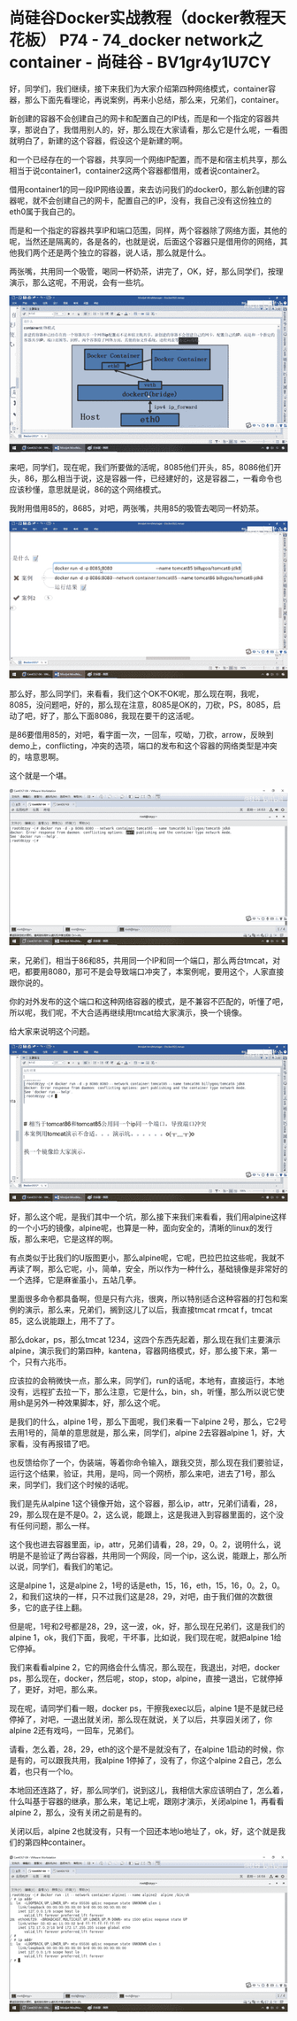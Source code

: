 # 尚硅谷Docker实战教程（docker教程天花板） P74 - 74_docker network之container - 尚硅谷 - BV1gr4y1U7CY

好，同学们，我们继续，接下来我们为大家介绍第四种网络模式，container容器，那么下面先看理论，再说案例，再来小总结，那么来，兄弟们，container。

新创建的容器不会创建自己的网卡和配置自己的IP线，而是和一个指定的容器共享，那说白了，我借用别人的，好，那么现在大家请看，那么它是什么呢，一看图就明白了，新建的这个容器，假设这个是新建的啊。

和一个已经存在的一个容器，共享同一个网络IP配置，而不是和宿主机共享，那么相当于说container1，container2这两个容器都借用，或者说container2。

借用container1的同一段IP网络设置，来去访问我们的docker0，那么新创建的容器呢，就不会创建自己的网卡，配置自己的IP，没有，我自己没有这份独立的eth0属于我自己的。

而是和一个指定的容器共享IP和端口范围，同样，两个容器除了网络方面，其他的呢，当然还是隔离的，各是各的，也就是说，后面这个容器只是借用你的网络，其他我们两个还是两个独立的容器，说人话，那么就是什么。

两张嘴，共用同一个吸管，喝同一杯奶茶，讲完了，OK，好，那么同学们，按理演示，那么这呢，不用说，会有一些坑。

![](img/8c807016c7f707eae4132befdb73e655_1.png)

来吧，同学们，现在呢，我们所要做的活呢，8085他们开头，85，8086他们开头，86，那么相当于说，这是容器一件，已经建好的，这是容器二，一看命令也应该秒懂，意思就是说，86的这个网络模式。

我附用借用85的，8685，对吧，两张嘴，共用85的吸管去喝同一杯奶茶。

![](img/8c807016c7f707eae4132befdb73e655_3.png)

那么好，那么同学们，来看看，我们这个OK不OK呢，那么现在啊，我呢，8085，没问题吧，好的，那么现在注意，8085是OK的，刀砍，PS，8085，启动了吧，好了，那么下面8086，我现在要干的这活呢。

是86要借用85的，对吧，看字面一次，一回车，哎呦，刀砍，arrow，反映到demo上，conflicting，冲突的选项，端口的发布和这个容器的网络类型是冲突的，啥意思啊。

这个就是一个堪。

![](img/8c807016c7f707eae4132befdb73e655_5.png)

来，兄弟们，相当于86和85，共用同一个IP和同一个端口，那么两台tmcat，对吧，都要用8080，那可不是会导致端口冲突了，本案例呢，要用这个，人家直接跟你说的。

你的对外发布的这个端口和这种网络容器的模式，是不兼容不匹配的，听懂了吧，所以呢，我们呢，不大合适再继续用tmcat给大家演示，换一个镜像。

给大家来说明这个问题。

![](img/8c807016c7f707eae4132befdb73e655_7.png)

好，那么这个呢，是我们其中一个坑，那么接下来我们来看看，我们用alpine这样的一个小巧的镜像，alpine呢，也算是一种，面向安全的，清晰的linux的发行版，那么来吧，它是这样的啊。

有点类似于比我们的U版图更小，那么alpine呢，它呢，巴拉巴拉这些呢，我就不再读了啊，那么它呢，小，简单，安全，所以作为一种什么，基础镜像是非常好的一个选择，它是麻雀虽小，五站几拳。

里面很多命令都具备啊，但是只有六兆，很爽，所以特别适合这种容器的打包和案例的演示，那么来，兄弟们，搁到这儿了以后，我直接tmcat rmcat f，tmcat 85，这么说能跟上，用不了了。

那么dokar，ps，那么tmcat 1234，这四个东西先起着，那么现在我们主要演示alpine，演示我们的第四种，kantena，容器网络模式，好，那么接下来，第一个，只有六兆币。

应该拉的会稍微快一点，那么来，同学们，run的话呢，本地有，直接运行，本地没有，远程扩去拉一下，那么注意，它是什么，bin，sh，听懂，那么所以说它使用sh是另外一种效果脚本，好，那么这个呢。

是我们的什么，alpine 1号，那么下面呢，我们来看一下alpine 2号，那么，它2号去用1号的，简单的意思就是，那么来，同学们，alpine 2去容器alpine 1，好，大家看，没有再报错了吧。

也反馈给你了一个，伪装端，等着你命令输入，跟我交货，那么现在我们要验证，运行这个结果，验证，共用，是吗，同一个网桥，那么来吧，进去了1号，那么来，同学们，我们这个时候的话呢。

我们是先从alpine 1这个镜像开始，这个容器，那么ip，attr，兄弟们请看，28，29，那么现在是不是0。2，这么说，能跟上，这是我进入到容器里面的，这个没有任何问题，那么一样。

这个我也进去容器里面，ip，attr，兄弟们请看，28，29，0。2，说明什么，说明是不是验证了两台容器，共用同一个网段，同一个ip，这么说，能跟上，那么所以说，同学们，看我们的笔记。

这是alpine 1，这是alpine 2，1号的话是eth，15，16，eth，15，16，0。2，0。2，和我们这块的一样，只不过我们这是28，29，对吧，由于我们做的次数很多，它的底子往上翻。

但是呢，1号和2号都是28，29，这一波，ok，好，那么现在兄弟们，这是我们的alpine 1，ok，我们下面，我呢，干坏事，比如说，我们现在呢，就把alpine 1给它停掉。

我们来看看alpine 2，它的网络会什么情况，那么现在，我退出，对吧，docker ps，那么现在，docker，然后呢，stop，stop，alpine，直接一退出，它就停掉了，更好，对吧，那么来。

现在呢，请同学们看一眼，docker ps，干擦我exec以后，alpine 1是不是就已经停掉了，对吧，一退出就关闭，那么现在就说，关了以后，共享园关闭了，你alpine 2还有戏吗，一回车，兄弟们。

请看，怎么着，28，29，eth的这个是不是就没有了，在alpine 1启动的时候，你是有的，可以跟我共用，我alpine 1停掉了，没有了，你这个alpine 2自己，怎么着，也只有一个lo。

本地回还连路了，好，那么同学们，说到这儿，我相信大家应该明白了，怎么着，什么叫基于容器的继承，那么来，笔记上呢，跟刚才演示，关闭alpine 1，再看看alpine 2，那么，没有关闭之前是有的。

关闭以后，alpine 2也就没有，只有一个回还本地lo地址了，ok，好，这个就是我们的第四种container。

![](img/8c807016c7f707eae4132befdb73e655_9.png)